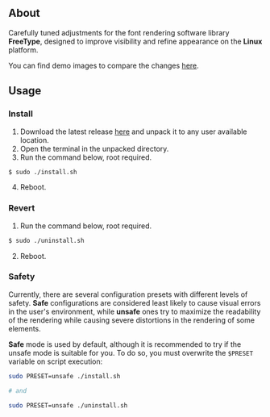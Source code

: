## About
Carefully tuned adjustments for the font rendering software library **FreeType**, designed to improve visibility and refine appearance on the **Linux** platform.

You can find demo images to compare the changes [here](./assets/comparison).

## Usage
### Install
1. Download the latest release [here](https://github.com/maximilionus/freetype-envision/releases/latest) and unpack it to any user available location.
2. Open the terminal in the unpacked directory.
3. Run the command below, root required.
```sh
$ sudo ./install.sh
```
4. Reboot.

### Revert
1. Run the command below, root required.
```sh
$ sudo ./uninstall.sh
```
2. Reboot.

### Safety
Currently, there are several configuration presets with different levels of safety. **Safe** configurations are considered least likely to cause visual errors in the user's environment, while **unsafe** ones try to maximize the readability of the rendering while causing severe distortions in the rendering of some elements.

**Safe** mode is used by default, although it is recommended to try if the unsafe mode is suitable for you. To do so, you must overwrite the `$PRESET` variable on script execution:
```sh
sudo PRESET=unsafe ./install.sh

# and

sudo PRESET=unsafe ./uninstall.sh
```
